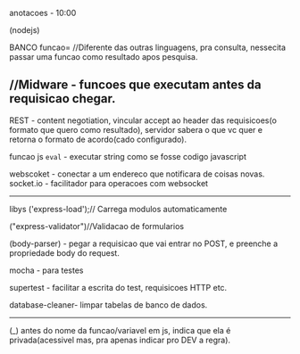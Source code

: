 anotacoes - 10:00

(nodejs)

BANCO funcao=
//Diferente das outras linguagens, pra consulta, nessecita passar uma funcao como resultado apos pesquisa.

## //Midware - funcoes que executam antes da requisicao chegar.
REST - content negotiation, vincular accept ao header das requisicoes(o formato que quero como resultado), servidor sabera o que vc quer e retorna o formato de acordo(cado configurado).

funcao js `eval` - executar string como se fosse codigo javascript

webscoket - conectar a um endereco que notificara de coisas novas.
socket.io - facilitador para operacoes com websocket

----
libys
('express-load');// Carrega modulos automaticamente

("express-validator")//Validacao de formularios

(body-parser) - pegar a requisicao que vai entrar no POST, e preenche a propriedade body do request.

mocha - para testes

supertest - facilitar a escrita do test, requisicoes HTTP etc.

database-cleaner- limpar tabelas de banco de dados.

---

(\_) antes do nome da funcao/variavel em js, indica que ela é privada(acessivel mas, pra apenas indicar pro DEV a regra).

